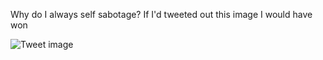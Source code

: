 Why do I always self sabotage? If I'd tweeted out this image I would have won


![Tweet image](/asset/crosspoast/F6-pD4PaYAAHpmu.png)

